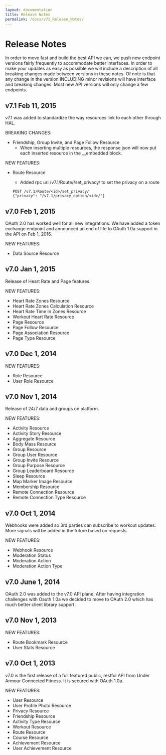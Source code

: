 ```yaml
---
layout: documentation
title: Release Notes
permalink: /docs/v71_Release_Notes/
---
```


# Release Notes

In order to move fast and build the best API we can, we push new endpoint 
versions fairly frequently to accommodate better interfaces.  In order to 
make your updates as easy as possible we will include a description of all 
breaking changes made between versions in these notes.  Of note is that any
change in the version INCLUDING minor revisions will have interface and 
breaking changes.  Most new API versions will only change a few endpoints.

## v7.1 Feb 11, 2015

v7.1 was added to standardize the way resources link to each other through
HAL.

BREAKING CHANGES:

- Friendship, Group Invite, and Page Follow Resource
    - When inserting multiple resources, the response json will now put
      each inserted resource in the __embedded block.
      
NEW FEATURES:

- Route Resource
    - Added rpc uri /v7.1/Route/<id>/set_privacy/ to set the privacy on a route
    
    ```
    POST /v7.1/Route/<id>/set_privacy/
    {"privacy": "/v7.1/privacy_option/<id>/"}
    ```

## v7.0 Feb 1, 2015

OAuth 2.0 has worked well for all new integrations.  We have added a token 
exchange endpoint and announced an end of life to OAuth 1.0a
support in the API on Feb 1, 2016.

NEW FEATURES:

- Data Source Resource

## v7.0 Jan 1, 2015

Release of Heart Rate and Page features.

NEW FEATURES:

- Heart Rate Zones Resource 
- Heart Rate Zones Calculation Resource 
- Heart Rate Time In Zones Resource 
- Workout Heart Rate Resource
- Page Resource
- Page Follow Resource
- Page Association Resource
- Page Type Resource

## v7.0 Dec 1, 2014

NEW FEATURES:

- Role Resource
- User Role Resource

## v7.0 Nov 1, 2014

Release of 24/7 data and groups on platform.

NEW FEATURES:

- Activity Resource
- Activity Story Resource
- Aggregate Resource
- Body Mass Resource
- Group Resource
- Group User Resource
- Group Invite Resource
- Group Purpose Resource
- Group Leaderboard Resource
- Sleep Resource
- Map Marker Image Resource
- Membership Resource
- Remote Connection Resource
- Remote Connection Type Resource

## v7.0 Oct 1, 2014

Webhooks were added so 3rd parties can subscribe to workout updates.  More signals 
will be added in the future based on requests.  

NEW FEATURES:

- Webhook Resource
- Moderation Status
- Moderation Action
- Moderation Action Type

## v7.0 June 1, 2014

OAuth 2.0 was added to the v7.0 API plane.  After having integration challenges
with Oauth 1.0a we decided to move to OAuth 2.0 which has much better client
library support.

## v7.0 Nov 1, 2013

NEW FEATURES:

- Route Bookmark Resource
- User Stats Resource

## v7.0 Oct 1, 2013

v7.0 is the first release of a full featured public, restful API from Under
Armour Connected Fitness.  It is secured with OAuth 1.0a.

NEW FEATURES:

- User Resource
- User Profile Photo Resource
- Privacy Resource
- Friendship Resource
- Activity Type Resource
- Workout Resource
- Route Resource
- Course Resource
- Achievement Resource
- User Achievement Resource
